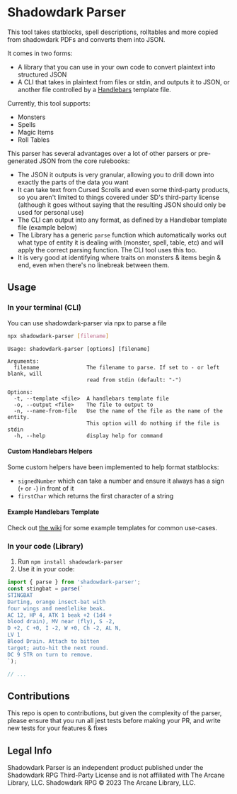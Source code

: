 # Shadowdark Parser

This tool takes statblocks, spell descriptions, rolltables and more copied from shadowdark PDFs and converts them into JSON.

It comes in two forms: 

- A library that you can use in your own code to convert plaintext into structured JSON
- A CLI that takes in plaintext from files or stdin, and outputs it to JSON, or another file controlled by a [Handlebars](https://handlebarsjs.com/) template file.

Currently, this tool supports:

- Monsters
- Spells
- Magic Items
- Roll Tables

This parser has several advantages over a lot of other parsers or pre-generated JSON from the core rulebooks:

- The JSON it outputs is very granular, allowing you to drill down into exactly the parts of the data you want
- It can take text from Cursed Scrolls and even some third-party products, so you aren't limited to things covered under SD's third-party license (although it goes without saying that the resulting JSON should only be used for personal use)
- The CLI can output into any format, as defined by a Handlebar template file (example below)
- The Library has a generic `parse` function which automatically works out what type of entity it is dealing with (monster, spell, table, etc) and will apply the correct parsing function. The CLI tool uses this too.
- It is very good at identifying where traits on monsters & items begin & end, even when there's no linebreak between them.


## Usage

### In your terminal (CLI)

You can use shadowdark-parser via npx to parse a file

```bash
npx shadowdark-parser [filename]
```

```
Usage: shadowdark-parser [options] [filename]

Arguments:
  filename               The filename to parse. If set to - or left blank, will
                         read from stdin (default: "-")

Options:
  -t, --template <file>  A handlebars template file
  -o, --output <file>    The file to output to
  -n, --name-from-file   Use the name of the file as the name of the entity.
                         This option will do nothing if the file is stdin
  -h, --help             display help for command
```

#### Custom Handlebars Helpers

Some custom helpers have been implemented to help format statblocks:

- `signedNumber` which can take a number and ensure it always has a sign (`+` or `-`) in front of it
- `firstChar` which returns the first character of a string

#### Example Handlebars Template

Check out [the wiki](https://github.com/ashleytowner/shadowdark-parser/wiki/Example-Handlebars-Templates) for some example templates for common use-cases.

### In your code (Library)

1. Run `npm install shadowdark-parser`
2. Use it in your code:

```js
import { parse } from 'shadowdark-parser';
const stingbat = parse(`
STINGBAT
Darting, orange insect-bat with
four wings and needlelike beak.
AC 12, HP 4, ATK 1 beak +2 (1d4 +
blood drain), MV near (fly), S -2,
D +2, C +0, I -2, W +0, Ch -2, AL N,
LV 1
Blood Drain. Attach to bitten
target; auto-hit the next round.
DC 9 STR on turn to remove.
`);

// ...
```

## Contributions

This repo is open to contributions, but given the complexity of the parser, please
ensure that you run all jest tests before making your PR, and write new tests for your features & fixes

## Legal Info
Shadowdark Parser is an independent product published under the Shadowdark RPG Third-Party License and is not affiliated with The Arcane Library, LLC. Shadowdark RPG © 2023 The Arcane Library, LLC.
